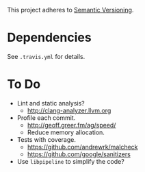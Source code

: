 This project adheres to [Semantic Versioning](http://semver.org).

# Dependencies #

See `.travis.yml` for details.

# To Do #

- Lint and static analysis?
  - http://clang-analyzer.llvm.org
- Profile each commit.
  - http://geoff.greer.fm/ag/speed/
  - Reduce memory allocation.
- Tests with coverage.
  - https://github.com/andrewrk/malcheck
  - https://github.com/google/sanitizers
- Use `libpipeline` to simplify the code?
